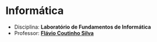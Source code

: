 # Informática

- Disciplina: **Laboratório de Fundamentos de Informática**
- Professor: **[Flávio Coutinho Silva](mailto:coutinho@decom.cefetmg.br)**
